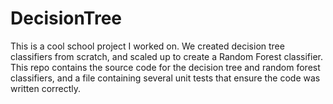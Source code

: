 # DecisionTree
This is a cool school project I worked on. We created decision tree classifiers from scratch, and scaled up to create a Random Forest classifier. This repo contains the source code for the decision tree and random forest classifiers, and a file containing several unit tests that ensure the code was written correctly.
